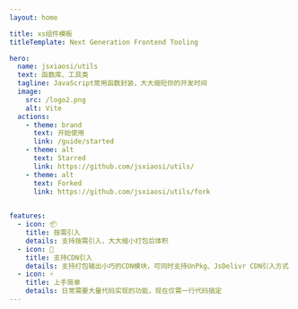 ```yaml
---
layout: home

title: xs组件模板
titleTemplate: Next Generation Frontend Tooling

hero:
  name: jsxiaosi/utils
  text: 函数库、工具类
  tagline: JavaScript常用函数封装，大大缩短你的开发时间
  image:
    src: /logo2.png
    alt: Vite
  actions:
    - theme: brand
      text: 开始使用
      link: /guide/started
    - theme: alt
      text: Starred
      link: https://github.com/jsxiaosi/utils/
    - theme: alt
      text: Forked
      link: https://github.com/jsxiaosi/utils/fork
   

features:
  - icon: 📦
    title: 按需引入
    details: 支持按需引入，大大缩小打包后体积
  - icon: 🔗
    title: 支持CDN引入
    details: 支持打包输出小巧的CDN模块，可同时支持UnPkg、JsDelivr CDN引入方式 
  - icon: ⚡️
    title: 上手简单
    details: 日常需要大量代码实现的功能，现在仅需一行代码搞定
---
```


